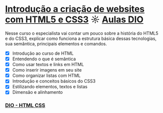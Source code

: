 # [Introdução a criação de websites com HTML5 e CSS3](https://github.com/kakanew/DIO_HTML_CSS/tree/master/Innovation_HTML_CSS3) ☼ [Aulas DIO](https://web.digitalinnovation.one/course/introducao-criacao-de-websites-com-html5-e-css3/learning/462f831d-5fdf-485e-bf07-1d391eb94ac8/)
Nesse curso o especialista vai contar um pouco sobre a história do HTML5 e do CSS3, explicar como funciona a estrutura básica dessas tecnologias, sua semântica, principais elementos e comandos.

- [x] Introdução ao curso de HTML
- [x] Entendendo o que é semântica
- [x] Como usar textos e links em HTML
- [x] Como inserir imagens em seu site
- [x] Como organizar listas com HTML
- [x] Introdução e conceitos básicos do CSS3
- [x] Estilizando elementos, textos e listas
- [x] Dimensão e alinhamento

### [DIO - HTML CSS](https://github.com/kakanew/DIO_HTML_CSS)
